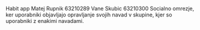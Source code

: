 Habit app
Matej Rupnik 63210289
Vane Skubic 63210300
Socialno omrezje, ker uporabniki objavljajo opravljanje svojih navad v skupine, kjer so uporabniki z enakimi navadami.
